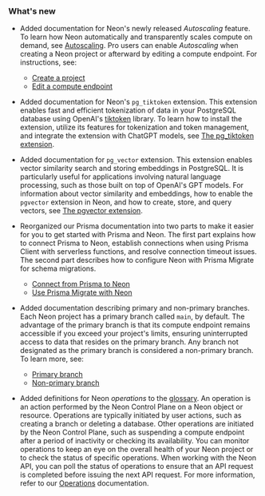 ### What's new

- Added documentation for Neon's newly released _Autoscaling_ feature. To learn how Neon automatically and transparently scales compute on demand, see [Autoscaling](/docs/introduction/autoscaling). Pro users can enable _Autoscaling_ when creating a Neon project or afterward by editing a compute endpoint. For instructions, see:

  - [Create a project](../manage/projects#create-a-project)
  - [Edit a compute endpoint](../manage/endpoints#edit-a-compute-endpoint)

- Added documentation for Neon's `pg_tiktoken` extension. This extension enables fast and efficient tokenization of data in your PostgreSQL database using OpenAI's [tiktoken](https://github.com/openai/tiktoken) library. To learn how to install the extension, utilize its features for tokenization and token management, and integrate the extension with ChatGPT models, see [The pg_tiktoken extension](/docs/extensions/pg_tiktoken).
- Added documentation for `pg_vector` extension. This extension enables vector similarity search and storing embeddings in PostgreSQL. It is particularly useful for applications involving natural language processing, such as those built on top of OpenAI's GPT models. For information about vector similarity and embeddings, how to enable the `pgvector` extension in Neon, and how to create, store, and query vectors, see [The pgvector extension](/docs/extensions/pgvector).
- Reorganized our Prisma documentation into two parts to make it easier for you to get started with Prisma and Neon. The first part explains how to connect Prisma to Neon, establish connections when using Prisma Client with serverless functions, and resolve connection timeout issues. The second part describes how to configure Neon with Prisma Migrate for schema migrations.

  - [Connect from Prisma to Neon](/docs/guides/prisma)
  - [Use Prisma Migrate with Neon](/docs/guides/prisma-migrate)

- Added documentation describing primary and non-primary branches. Each Neon project has a primary branch called `main`, by default. The advantage of the primary branch is that its compute endpoint remains accessible if you exceed your project's limits, ensuring uninterrupted access to data that resides on the primary branch. Any branch not designated as the primary branch is considered a non-primary branch. To learn more, see:
  
  - [Primary branch](../manage/branches#primary-branch)
  - [Non-primary branch](../manage/branches#non-primary-branch)

- Added definitions for Neon _operations_ to the [glossary](/docs/reference/glossary). An operation is an action performed by the Neon Control Plane on a Neon object or resource. Operations are typically initiated by user actions, such as creating a branch or deleting a database. Other operations are initiated by the Neon Control Plane, such as suspending a compute endpoint after a period of inactivity or checking its availability. You can monitor operations to keep an eye on the overall health of your Neon project or to check the status of specific operations. When working with the Neon API, you can poll the status of operations to ensure that an API request is completed before issuing the next API request. For more information, refer to our [Operations](/docs/manage/operations) documentation.
